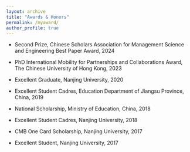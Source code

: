 ```yaml
---
layout: archive
title: "Awards & Honors"
permalink: /myaward/
author_profile: true
---
```


- Second Prize, Chinese Scholars Association for Management Science and Engineering Best Paper Award, 2024

- PhD International Mobility for Partnerships and Collaborations Award, The Chinese University of Hong Kong, 2023

- Excellent Graduate, Nanjing University, 2020

- Excellent Student Cadres, Education Department of Jiangsu Province, China, 2019

- National Scholarship, Ministry of Education, China, 2018

- Excellent Student Cadres, Nanjing University, 2018

- CMB One Card Scholarship, Nanjing University, 2017

- Excellent Student, Nanjing University, 2017

